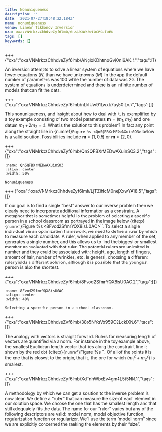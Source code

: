 ```yaml
---
title: Nonuniqueness
description: ''
date: '2021-07-27T18:48:22.184Z'
name: nonuniqueness
venue: Linear Tikhonov Inversion
oxa: oxa:VNMrkxzChhdveZyf6lmb/GnzA9JWkZwIOCRGpfoEU
tags: []
keywords: []
---
```


+++ {"oxa":"oxa:VNMrkxzChhdveZyf6lmb/ANgIxKDhtmoGvjQnl6AK.4","tags":[]}

An inversion attempts to solve a linear system of equations where we have fewer equations $(N)$ than we have unknowns $(M)$. In the app the default number of parameters was $100$ while the number of data was $20$. The system of equations is underdetermined and there is an infinite number of models that can fit the data.

+++ {"oxa":"oxa:VNMrkxzChhdveZyf6lmb/nLkIUw91Lwxk7uy50ILv.7","tags":[]}

This nonuniqueness, and insight about how to deal with it, is exemplified by a toy example consisting of two model parameters $\mathbf m = (m_1, m_2)$ and one datum $m_1+2m_2=2$. What is the solution to this problem? In fact any point along the straight line in {numref}`Figure %s <QnSQFBXrMEDwAXuinSO3>` below is a valid solution. Possibilities include $\mathbf m = (1, 0.5)$ or $\mathbf m = (2, 0)$.

+++ {"oxa":"oxa:VNMrkxzChhdveZyf6lmb/QnSQFBXrMEDwAXuinSO3.2","tags":[]}

```{figure} images/VNMrkxzChhdveZyf6lmb-QnSQFBXrMEDwAXuinSO3-v2.png
:name: QnSQFBXrMEDwAXuinSO3
:align: center
:width: 50%

Nonuniqueness
```

+++ {"oxa":"oxa:VNMrkxzChhdveZyf6lmb/LjTZihIcM0nejXxwYA18.5","tags":[]}

If our goal is to find a single “best” answer to our inverse problem then we clearly need to incorporate additional information as a constraint. A metaphor that is sometimes helpful is the problem of selecting a specific person in a school classroom as portrayed in the image below {cite:p}`{numref}`Figure %s <8Fvod2SfmrYQX8isU0AC>``. To select a single individual via an optimization framework, we need to define a ruler by which to measure each candidate. A ruler, when applied to any member of the set, generates a single number, and this allows us to find the biggest or smallest member as evaluated with that ruler. The potential rulers are unlimited in number and they could be associated with: height, age, length of fingers, amount of hair, number of wrinkles, etc. In general, choosing a different ruler yields a different solution; although it is possible that the youngest person is also the shortest.

+++ {"oxa":"oxa:VNMrkxzChhdveZyf6lmb/8Fvod2SfmrYQX8isU0AC.2","tags":[]}

```{figure} images/VNMrkxzChhdveZyf6lmb-8Fvod2SfmrYQX8isU0AC-v2.png
:name: 8Fvod2SfmrYQX8isU0AC
:align: center
:width: 40%

Selecting a specific person in a school classroom.
```

+++ {"oxa":"oxa:VNMrkxzChhdveZyf6lmb/38o5NYqVb959O2LcklXN.6","tags":[]}

The analogy with vectors is straight forward. Rulers for measuring length of vectors are quantified via a norm. For instance in the toy example above, the smallest Euclidean length vector that lies along the constraint line is shown by the red dot {cite:p}`{numref}`Figure %s <QnSQFBXrMEDwAXuinSO3>``. Of all of the points it is the one that is closest to the origin, that is, the one for which $(m_1^2 + m_2^2)$ is smallest.

+++ {"oxa":"oxa:VNMrkxzChhdveZyf6lmb/XdTnhWboEv4gm4L5t5NN.1","tags":[]}

A methodology by which we can get a solution to the inverse problem is now clear. We define a “ruler” that can measure the size of each element in our solution space. We choose the one that has the smallest length and that still adequately fits the data. The name for our “ruler” varies but any of the following descriptors are valid: model norm, model objective function, regularization function or regularizer. We’ll use the term “model norm” since we are explicitly concerned the ranking the elements by their “size”.
